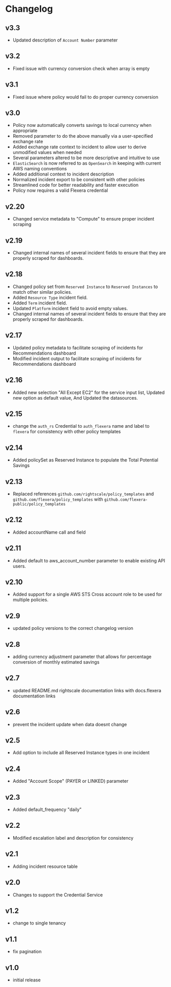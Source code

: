 # Changelog

## v3.3

- Updated description of `Account Number` parameter

## v3.2

- Fixed issue with currency conversion check when array is empty

## v3.1

- Fixed issue where policy would fail to do proper currency conversion

## v3.0

- Policy now automatically converts savings to local currency when appropriate
- Removed parameter to do the above manually via a user-specified exchange rate
- Added exchange rate context to incident to allow user to derive unmodified values when needed
- Several parameters altered to be more descriptive and intuitive to use
- `ElasticSearch` is now referred to as `OpenSearch` in keeping with current AWS naming conventions
- Added additional context to incident description
- Normalized incident export to be consistent with other policies
- Streamlined code for better readability and faster execution
- Policy now requires a valid Flexera credential

## v2.20

- Changed service metadata to "Compute" to ensure proper incident scraping

## v2.19

- Changed internal names of several incident fields to ensure that they are properly scraped for dashboards.

## v2.18

- Changed policy set from `Reserved Instance` to `Reserved Instances` to match other similar policies.
- Added `Resource Type` incident field.
- Added `Term` incident field.
- Updated `Platform` incident field to avoid empty values.
- Changed internal names of several incident fields to ensure that they are properly scraped for dashboards.

## v2.17

- Updated policy metadata to facilitate scraping of incidents for Recommendations dashboard
- Modified incident output to facilitate scraping of incidents for Recommendations dashboard

## v2.16

- Added new selection "All Except EC2" for the service input list, Updated new option as default value, And Updated the datasources.

## v2.15

- change the `auth_rs` Credential to `auth_flexera` name and label to `flexera` for consistency with other policy templates

## v2.14

- Added policySet as Reserved Instance to populate the Total Potential Savings

## v2.13

- Replaced references `github.com/rightscale/policy_templates` and `github.com/flexera/policy_templates` with `github.com/flexera-public/policy_templates`

## v2.12

- Added accountName call and field

## v2.11

- Added default to aws_account_number parameter to enable existing API users.

## v2.10

- Added support for a single AWS STS Cross account role to be used for multiple policies.

## v2.9

- updated policy versions to the correct changelog version

## v2.8

- adding currency adjustment parameter that allows for percentage conversion of monthly estimated savings

## v2.7

- updated README.md rightscale documentation links with docs.flexera documentation links

## v2.6

- prevent the incident update when data doesnt change

## v2.5

- Add option to include all Reserved Instance types in one incident

## v2.4

- Added "Account Scope" (PAYER or LINKED) parameter

## v2.3

- Added default_frequency "daily"

## v2.2

- Modified escalation label and description for consistency

## v2.1

- Adding incident resource table

## v2.0

- Changes to support the Credential Service

## v1.2

- change to single tenancy

## v1.1

- fix pagination

## v1.0

- initial release
